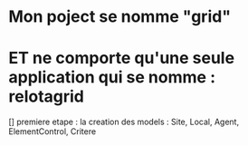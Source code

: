 # Mon poject se nomme "grid"

# ET ne comporte qu'une seule application qui se nomme : relotagrid

[] premiere etape : la creation des models : Site, Local, Agent, ElementControl, Critere